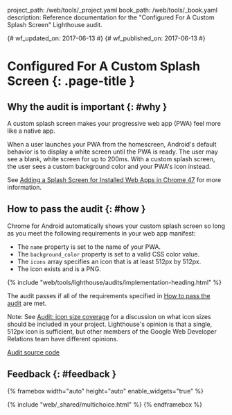 project_path: /web/tools/_project.yaml
book_path: /web/tools/_book.yaml
description: Reference documentation for the "Configured For A Custom Splash Screen" Lighthouse audit.

{# wf_updated_on: 2017-06-13 #}
{# wf_published_on: 2017-06-13 #}

# Configured For A Custom Splash Screen  {: .page-title }

## Why the audit is important {: #why }

A custom splash screen makes your progressive web app (PWA) feel more like a
native app.

When a user launches your PWA from the homescreen, Android's default behavior
is to display a white screen until the PWA is ready. The user may see a blank,
white screen for up to 200ms. With a custom splash screen, the user sees a
custom background color and your PWA's icon instead.

See [Adding a Splash Screen for Installed Web Apps in Chrome 47][splash]
for more information.

[splash]: /web/updates/2015/10/splashscreen

## How to pass the audit {: #how }

Chrome for Android automatically shows your custom splash screen so long as
you meet the following requirements in your web app manifest:

* The `name` property is set to the name of your PWA.
* The `background_color` property is set to a valid CSS color value.
* The `icons` array specifies an icon that is at least 512px by 512px.
* The icon exists and is a PNG.

{% include "web/tools/lighthouse/audits/implementation-heading.html" %}

The audit passes if all of the requirements specified in [How to pass the
audit](#how) are met.

Note: See [Audit: icon size coverage][discuss] for a discussion on what icon
sizes should be included in your project. Lighthouse's opinion is that a
single, 512px icon is sufficient, but other members of the Google Web
Developer Relations team have different opinions.

[discuss]: https://github.com/GoogleChrome/lighthouse/issues/291

[Audit source code][src]

[src]: https://github.com/GoogleChrome/lighthouse/blob/master/lighthouse-core/audits/splash-screen.js

## Feedback {: #feedback }

{% framebox width="auto" height="auto" enable_widgets="true" %}
<script>
var label = 'Custom Splash Screen / Helpful';
var url = 'https://github.com/google/webfundamentals/issues/new?title=[' +
      label + ']';
var feedback = {
  "category": "Lighthouse",
  "choices": [
    {
      "button": {
        "text": "This Doc Was Helpful"
      },
      "response": "Thanks for the feedback.",
      "analytics": {
        "label": label
      }
    },
    {
      "button": {
        "text": "This Doc Was Not Helpful"
      },
      "response": 'Sorry to hear that. Please <a href="' + url +
          '" target="_blank">open a GitHub issue</a> and tell us how to ' +
          'make it better.',
      "analytics": {
        "label": label,
        "value": 0
      }
    }
  ]
};
</script>
{% include "web/_shared/multichoice.html" %}
{% endframebox %}
